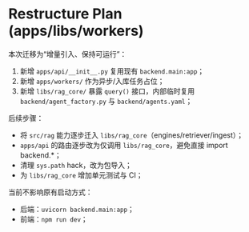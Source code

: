 # Restructure Plan (apps/libs/workers)

本次迁移为“增量引入、保持可运行”：

1) 新增 `apps/api/__init__.py` 复用现有 `backend.main:app`；
2) 新增 `apps/workers/` 作为异步/入库任务占位；
3) 新增 `libs/rag_core/` 暴露 `query()` 接口，内部临时复用 `backend/agent_factory.py` 与 `backend/agents.yaml`；

后续步骤：
- 将 `src/rag` 能力逐步迁入 `libs/rag_core`（engines/retriever/ingest）；
- `apps/api` 的路由逐步改为仅调用 `libs/rag_core`，避免直接 import backend.*；
- 清理 `sys.path` hack，改为包导入；
- 为 `libs/rag_core` 增加单元测试与 CI；

当前不影响原有启动方式：
- 后端：`uvicorn backend.main:app`；
- 前端：`npm run dev`；


